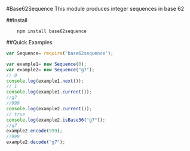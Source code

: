 #Base62Sequence
This module produces integer sequences in base 62

##Install
```
    npm install base62sequence
```
##Quick Examples
```js
var Sequence= require('base62sequence');

var example1= new Sequence(0);
var example2= new Sequence("g7");
// 0
console.log(example1.next());
// 1
console.log(example1.current());
//g7
//999
console.log(example2.current());
// true
console.log(example2.isBase36("g7"));
//g7
example2.encode(999);
//999
example2.decode("g7");
```